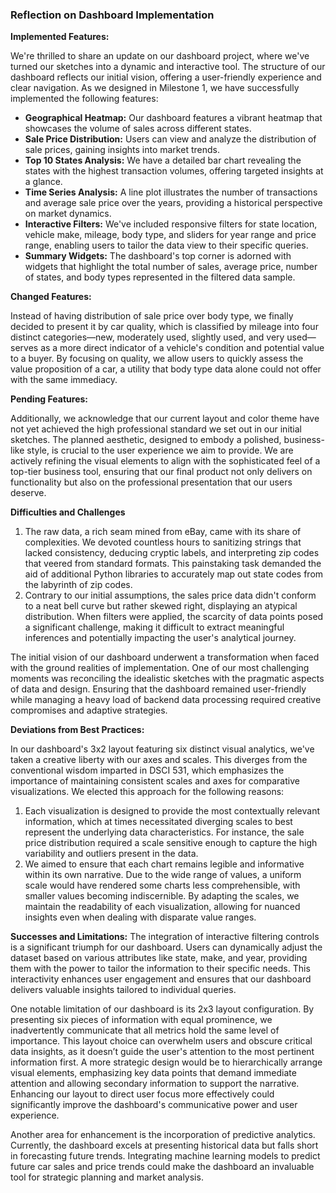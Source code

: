 
### Reflection on Dashboard Implementation

**Implemented Features:**

We're thrilled to share an update on our dashboard project, where we've turned our sketches into a dynamic and interactive tool. The structure of our dashboard reflects our initial vision, offering a user-friendly experience and clear navigation. As we designed in Milestone 1, we have successfully implemented the following features:

* **Geographical Heatmap:** Our dashboard features a vibrant heatmap that showcases the volume of sales across different states.
* **Sale Price Distribution:** Users can view and analyze the distribution of sale prices, gaining insights into market trends.
* **Top 10 States Analysis:** We have a detailed bar chart revealing the states with the highest transaction volumes, offering targeted insights at a glance.
* **Time Series Analysis:** A line plot illustrates the number of transactions and average sale price over the years, providing a historical perspective on market dynamics.
* **Interactive Filters:** We've included responsive filters for state location, vehicle make, mileage, body type, and sliders for year range and price range, enabling users to tailor the data view to their specific queries.
* **Summary Widgets:** The dashboard's top corner is adorned with widgets that highlight the total number of sales, average price, number of states, and body types represented in the filtered data sample.

**Changed Features:**

Instead of having distribution of sale price over body type, we finally decided to present it by car quality, which is classified by mileage into four distinct categories—new, moderately used, slightly used, and very used—serves as a more direct indicator of a vehicle's condition and potential value to a buyer. By focusing on quality, we allow users to quickly assess the value proposition of a car, a utility that body type data alone could not offer with the same immediacy.

**Pending Features:**

Additionally, we acknowledge that our current layout and color theme have not yet achieved the high professional standard we set out in our initial sketches. The planned aesthetic, designed to embody a polished, business-like style, is crucial to the user experience we aim to provide. We are actively refining the visual elements to align with the sophisticated feel of a top-tier business tool, ensuring that our final product not only delivers on functionality but also on the professional presentation that our users deserve.

**Difficulties and Challenges**

1. The raw data, a rich seam mined from eBay, came with its share of complexities. We devoted countless hours to sanitizing strings that lacked consistency, deducing cryptic labels, and interpreting zip codes that veered from standard formats. This painstaking task demanded the aid of additional Python libraries to accurately map out state codes from the labyrinth of zip codes.
2. Contrary to our initial assumptions, the sales price data didn't conform to a neat bell curve but rather skewed right, displaying an atypical distribution. When filters were applied, the scarcity of data points posed a significant challenge, making it difficult to extract meaningful inferences and potentially impacting the user's analytical journey.

The initial vision of our dashboard underwent a transformation when faced with the ground realities of implementation. One of our most challenging moments was reconciling the idealistic sketches with the pragmatic aspects of data and design. Ensuring that the dashboard remained user-friendly while managing a heavy load of backend data processing required creative compromises and adaptive strategies.

**Deviations from Best Practices:**

In our dashboard's 3x2 layout featuring six distinct visual analytics, we've taken a creative liberty with our axes and scales. This diverges from the conventional wisdom imparted in DSCI 531, which emphasizes the importance of maintaining consistent scales and axes for comparative visualizations. We elected this approach for the following reasons:

1. Each visualization is designed to provide the most contextually relevant information, which at times necessitated diverging scales to best represent the underlying data characteristics. For instance, the sale price distribution required a scale sensitive enough to capture the high variability and outliers present in the data.
2. We aimed to ensure that each chart remains legible and informative within its own narrative. Due to the wide range of values, a uniform scale would have rendered some charts less comprehensible, with smaller values becoming indiscernible. By adapting the scales, we maintain the readability of each visualization, allowing for nuanced insights even when dealing with disparate value ranges.

**Successes and Limitations:**
The integration of interactive filtering controls is a significant triumph for our dashboard. Users can dynamically adjust the dataset based on various attributes like state, make, and year, providing them with the power to tailor the information to their specific needs. This interactivity enhances user engagement and ensures that our dashboard delivers valuable insights tailored to individual queries.

One notable limitation of our dashboard is its 2x3 layout configuration. By presenting six pieces of information with equal prominence, we inadvertently communicate that all metrics hold the same level of importance. This layout choice can overwhelm users and obscure critical data insights, as it doesn’t guide the user's attention to the most pertinent information first. A more strategic design would be to hierarchically arrange visual elements, emphasizing key data points that demand immediate attention and allowing secondary information to support the narrative. Enhancing our layout to direct user focus more effectively could significantly improve the dashboard's communicative power and user experience.

Another area for enhancement is the incorporation of predictive analytics. Currently, the dashboard excels at presenting historical data but falls short in forecasting future trends. Integrating machine learning models to predict future car sales and price trends could make the dashboard an invaluable tool for strategic planning and market analysis.
